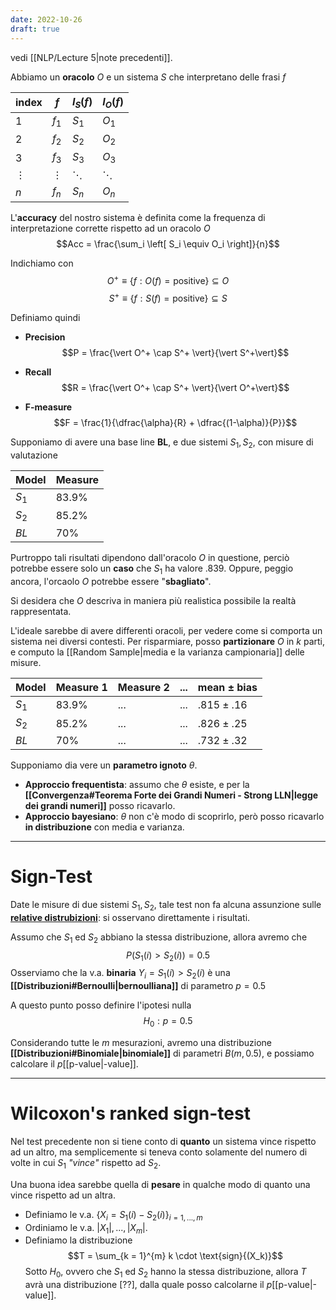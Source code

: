 ```yaml
---
date: 2022-10-26
draft: true
---
```


vedi [[NLP/Lecture 5|note precedenti]].

Abbiamo un **oracolo** $O$ e un sistema $S$ che interpretano delle frasi $f$

index | $f$ | $I_S(f)$ | $I_O(f)$
---|---|---|---
1 | $f_1$ | $S_1$ | $O_1$
2 | $f_2$ | $S_2$ | $O_2$
3 | $f_3$ | $S_3$ | $O_3$
$\vdots$ | $\vdots$ | $\ddots$ | $\ddots$
$n$ | $f_n$ | $S_n$ | $O_n$

L'**accuracy** del nostro sistema è definita come la frequenza di interpretazione corrette rispetto ad un oracolo $O$
$$Acc = \frac{\sum_i \left[ S_i \equiv O_i \right]}{n}$$

Indichiamo con
$$O^+ \equiv \lbrace f : O(f) = \text{positive} \rbrace \subseteq O$$
$$S^+ \equiv \lbrace f : S(f) = \text{positive} \rbrace \subseteq S$$

Definiamo quindi
- **Precision** $$P = \frac{\vert O^+ \cap S^+ \vert}{\vert S^+\vert}$$
- **Recall** $$R = \frac{\vert O^+ \cap S^+ \vert}{\vert O^+\vert}$$

- **F-measure** $$F = \frac{1}{\dfrac{\alpha}{R} + \dfrac{(1-\alpha)}{P}}$$

Supponiamo di avere una base line **BL**, e due sistemi $S_1, S_2$, con misure di valutazione

**Model** | **Measure**
---|---
$S_1$ | $83.9\%$
$S_2$ | $85.2\%$
$BL$ | $70\%$

Purtroppo tali risultati dipendono dall'oracolo $O$ in questione, perciò potrebbe essere  solo un **caso** che $S_1$ ha valore $.839$.
Oppure, peggio ancora, l'orcaolo $O$ potrebbe essere "**sbagliato**".

Si desidera che $O$ descriva in maniera più realistica possibile la realtà rappresentata.

L'ideale sarebbe di avere differenti oracoli, per vedere come si comporta un sistema nei diversi contesti.
Per risparmiare, posso **partizionare** $O$ in $k$ parti, e computo la [[Random Sample|media e la varianza campionaria]] delle misure.

**Model** | **Measure 1** | **Measure 2** | **...** | **mean** $\pm$ **bias**
---|---|---|---|---
$S_1$ | $83.9\%$ | ... | ... | $.815 \pm .16$
$S_2$ | $85.2\%$ | ... | ... | $.826 \pm .25$
$BL$ | $70\%$ | ... | ... | $.732 \pm .32$


Supponiamo dia vere un **parametro ignoto** $\theta$.
- **Approccio frequentista**: assumo che $\theta$ esiste, e per la **[[Convergenza#Teorema Forte dei Grandi Numeri - Strong LLN|legge dei grandi numeri]]** posso ricavarlo.
- **Approccio bayesiano**: $\theta$ non c'è modo di scoprirlo, però posso ricavarlo **in distribuzione** con media e varianza.

----
# Sign-Test
Date le misure di due sistemi $S_1, S_2$, tale test non fa alcuna assunzione sulle **<u>relative distrubizioni</u>**: si osservano direttamente i risultati.

Assumo che $S_1$ ed $S_2$ abbiano la stessa distribuzione, allora avremo che $$P(S_1(i) > S_2(i)) = 0.5$$
Osserviamo che la v.a. **binaria** $Y_i = S_1(i) > S_2(i)$ è una **[[Distribuzioni#Bernoulli|bernoulliana]]** di parametro $p = 0.5$

A questo punto posso definire l'ipotesi nulla $$H_0: p = 0.5$$

Considerando tutte le $m$ mesurazioni, avremo una distribuzione **[[Distribuzioni#Binomiale|binomiale]]** di parametri $B(m, 0.5)$, e possiamo calcolare il $p$[[p-value|-value]].

-----
# Wilcoxon's ranked sign-test
Nel test precedente non si tiene conto di **quanto** un sistema vince rispetto ad un altro, ma semplicemente si teneva conto solamente del numero di volte in cui $S_1$ *"vince"* rispetto ad $S_2$.

Una buona idea sarebbe quella di **pesare** in qualche modo di quanto una vince rispetto ad un altra.

- Definiamo le v.a. $\lbrace X_i = S_1(i) -  S_2(i) \rbrace_{i = 1, ..., m}$
- Ordiniamo le v.a. $\vert X_1 \vert, ..., \vert X_m \vert$.
- Definiamo la distribuzione $$T = \sum_{k = 1}^{m} k \cdot \text{sign}{(X_k)}$$
Sotto $H_0$, ovvero che $S_1$ ed $S_2$ hanno la stessa distribuzione, allora $T$ avrà una distribuzione [??], dalla quale posso calcolarne il $p$[[p-value|-value]].